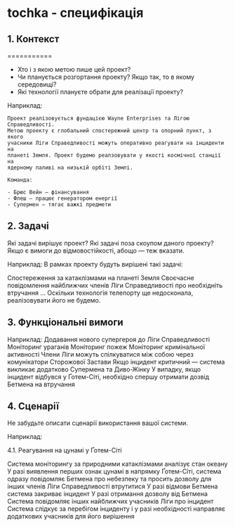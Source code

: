 # tochka - специфікація 
## 1. Контекст
===========

- Хто і з якою метою пише цей проект?
- Чи планується розгортання проекту? Якщо так, то в якому середовищі?
- Які технології плануєте обрати для реалізації проекту?

Наприклад:

    Проект реалізовується фундацією Wayne Enterprises та Лігою Справедливості.
    Метою проекту є глобальний спостережний центр та опорний пункт, з якого
    учасники Ліги Справедливості можуть оперативно реагувати на інциденти на
    планеті Земля. Проект будемо реалзовувати у якості космічної станції на
    ядерному паливі на низькій орбіті Землі.

    Команда:

    - Брюс Вейн — фінансування
    - Флеш — працює генератором енергії
    - Супермен — тягає важкі предмети
## 2. Задачі
Які задачі вирішує проект?
Які задачі поза скоупом даного проекту?
Якщо є вимоги до відмовостійкості, абощо — теж вказати.

Наприклад:
В рамках проекту будуть вирішені такі задачі:

Спостереження за катаклізмами на планеті Земля
Своєчасне повідомлення найближчих членів Ліги Справедливості про необхідніть втручання
...
Оскільки технологія телепорту ще недосконала, реалізовувати його не будемо.
## 3. Функціональні вимоги
Наприклад:
Додавання нового супергероя до Ліги Справедливості
Моніторинг ураганів
Моніторинг пожеж
Моніторинг кримінальної активності
Члени Ліги можуть спілкуватися між собою через комунікатори Сторожової Застави
Якщо інцидент критичний — система викликає додатково Супермена та Диво-Жінку
У випадку, якщо інцидент відбувся у Ґотем-Сіті, необхідно спершу отримати дозвід Бетмена на втручання
## 4. Сценарії
Не забудьте описати сценарії використання вашої системи.

Наприклад:

4.1. Реагування на цунамі у Ґотем-Сіті

Система моніторингу за природними катаклізмами аналізує стан океану
У разі виявлення перших ознак цунамі в напрямку Ґотем-Сіті, система одразу повідомляє Бетмена про небезпеку та просить дозволу для інших членів Ліги Справедливості втрутитися
У разі відмови Бетмена система закриває інцидент
У разі отримання дозволу від Бетмена
Система повідомляє інших найближчих учасників Ліги про інцидент
Система слідкує за перебігом інциденту і у разі необхідності направляє додаткових учасників для його вирішення
